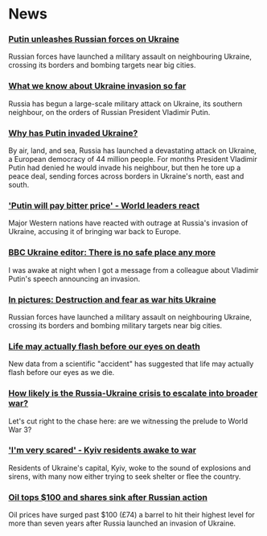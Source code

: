 # News
### [Putin unleashes Russian forces on Ukraine](https://www.bbc.com/news/world-europe-60503037)
Russian forces have launched a military assault on neighbouring Ukraine, crossing its borders and bombing targets near big cities.
### [What we know about Ukraine invasion so far](https://www.bbc.com/news/world-europe-60504334)
Russia has begun a large-scale military attack on Ukraine, its southern neighbour, on the orders of Russian President Vladimir Putin.
### [Why has Putin invaded Ukraine?](https://www.bbc.com/news/world-europe-56720589)
By air, land, and sea, Russia has launched a devastating attack on Ukraine, a European democracy of 44 million people. For months President Vladimir Putin had denied he would invade his neighbour, but then he tore up a peace deal, sending forces across borders in Ukraine's north, east and south.
### ['Putin will pay bitter price' - World leaders react](https://www.bbc.com/news/world-europe-60507016)
Major Western nations have reacted with outrage at Russia's invasion of Ukraine, accusing it of bringing war back to Europe.
### [BBC Ukraine editor: There is no safe place any more](https://www.bbc.com/news/world-europe-60509493)
I was awake at night when I got a message from a colleague about Vladimir Putin's speech announcing an invasion. 
### [In pictures: Destruction and fear as war hits Ukraine](https://www.bbc.com/news/in-pictures-60505277)
Russian forces have launched a military assault on neighbouring Ukraine, crossing its borders and bombing military targets near big cities.  
### [Life may actually flash before our eyes on death](https://www.bbc.com/news/world-us-canada-60495730)
New data from a scientific "accident" has suggested that life may actually flash before our eyes as we die. 
### [How likely is the Russia-Ukraine crisis to escalate into broader war?](https://www.bbc.com/news/world-europe-60485766)
Let's cut right to the chase here: are we witnessing the prelude to World War 3? 
### ['I'm very scared' - Kyiv residents awake to war](https://www.bbc.com/news/world-europe-60506712)
Residents of Ukraine's capital, Kyiv, woke to the sound of explosions and sirens, with many now either trying to seek shelter or flee the country.
### [Oil tops $100 and shares sink after Russian action](https://www.bbc.com/news/business-60502451)
Oil prices have surged past $100 (£74) a barrel to hit their highest level for more than seven years after Russia launched an invasion of Ukraine. 
